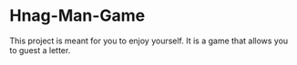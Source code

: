 # Hnag-Man-Game
This project is meant for you to enjoy yourself. It is a game that allows you to guest a letter. 
